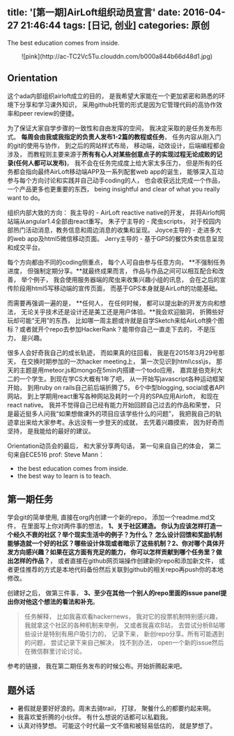 title: '[第一期]AirLoft组织动员宣言'
date: 2016-04-27 21:46:44
tags: [日记, 创业]
categories: 原创
---

The best education comes from inside. 

<!-- more -->

<div style='text-align:center' markdown='1'>![pink](http://ac-TC2Vc5Tu.clouddn.com/b000a844b66d48d1.jpg)</div>

## Orientation

这个ada内部组织airloft成立的目的， 是我希望大家能在一个更加紧密和熟悉的环境下分享和学习课外知识， 采用github托管的形式是因为它管理代码的高协作效率和peer review的便捷。

为了保证大家自学步骤的一致性和自由发挥的空间， 我决定采取的是任务发布形式。 **每周会由我或我指定的负责人发布1-2篇的教程或任务**， 任务内容从刚入门的git的使用与协作， 到之后的网站样式布局， 移动端，动效设计，后端编程都会涉及， 而教程则主要来源于**所有有心人对某些创意点子的实现过程无论成败的记录(任何人都可以发布)**。 我不会在任务完成度上给大家太多压力， 但是所有的任务都会指向最终AirLoft移动端APP及一系列配套web app的诞生， 能够深入互动参与每个方向讨论和实践并自己动手coding的人， 也会收获远比完成一个作品， 一个产品更多也更重要的东西， being insightful and clear of what you really want to do。

组织内部大致的方向：
我主导的 - AirLoft reactive native的开发， 并将Airloft网站端从angular1.4全部由react重写。
朱子宁主导的 - 爬虫scripts， 对于校园内部热门活动消息，教务信息和周边消息的收集和呈现。
Joyce主导的 - 走进多大的web app及html5微信移动页面。
Jerry主导的 - 基于GPS的餐饮外卖信息呈现和成交平台。

每个方向都由不同的coding侧重点， 每个人可自由参与任意方向， **不强制任务进度， 但强制定期分享。**就最终成果而言， 作品与作品之间可以相互配合和改善， 举个例子， 我会使用服务器端的爬虫来收集兴趣小组的讯息， 会在之后的宣传阶段用html5写移动端的宣传页面， 而基于GPS本身就是AirLoft的功能基础。

而需要再强调一遍的是， **任何人， 在任何时候， 都可以提出新的开发方向和想法， 无论关乎技术还是设计还是美工还是用户体验。**我会欢迎脑洞， 折腾些好玩却可能“无用”的东西， 比如哪一周主题或许就是自学Sketch来给AirLoft换个图标？或者就开个repo去参加HackerRank？能带你自己一直走下去的， 不是压力， 是兴趣。

很多人会好奇我自己的成长轨迹， 而如果真的往回看， 我是在2015年3月29号那天， 在交换时期参加的一次hacker meeting上， 第一次见识到html\css\js， 那天的主题是用meteor.js和mongo在5min内搭建一个todo应用， 嘉宾是伯克利大二的一个学生。到现在学CS大概有1年了吧， 从一开始写javascript各种运动框架开始， 到用ruby on rails自己前后端折腾了5， 6个中型blogging, social或者API网站， 到上学期用react重写各种网站及耗时一个月的SPA应用Airloft， 和现在react native。 我并不觉得自己已经有能力开始回顾自己过去的作品和荣誉， 只是最近挺多人问我“如果想做课外的项目应该学些什么的问题”， 我把我自己的轨迹拿出来给大家参考。永远没有一步登天的成就， 去凭着兴趣摸索， 因为好奇而坚持， 是我能给的最好的建议。

Orientation动员会的最后， 和大家分享两句话， 第一句来自自己的体会， 第二句来自ECE516 prof: Steve Mann：

- the best education comes from inside.
- the best way to learn is to teach.


## 第一期任务

学会git的简单使用, 直接在org内创建一个新的repo， 添加一个readme.md文件， 在里面写上你对两件事的想法， **1、关于社区建造。 你认为应该怎样打造一个经久不衰的社区？举个现实生活中的例子？为什么？ 怎么设计回馈和奖励机制能够造就一个好的社区？哪些设计体现或者暗示了这些机制？2、你对哪个具体开发方向感兴趣？如果在这方面有充足的能力， 你可以怎样贡献到哪个任务里？做出怎样的作品？**， 或者直接在github网页端操作创建新的repo和添加新文件， 或者更佳推荐的方式是本地代码备份然后关联到github的相关repo再push你的本地修改。

创建好之后， 做第三件事， **3、至少在其他一个别人的repo里面的issue panel提出你对他这个想法的看法和补充**。

> 任务解释， 比如我喜欢看hackernews， 我对它的投票机制特别感兴趣， 我就拿这个社区的各种机制来举例， 又或者我喜欢B站， 去尝试分析B站哪些设计是特别有用户吸引力的， 记录下来， 新创repo分享。所有可能遇到的问题， 尝试记录下来自己解决， 找不到办法， open一个新的issue然后在微信群里讨论讨论。

参考的链接， 我在第二期任务发布的时候公布。开始折腾起来吧。

## 题外话

- 暑假就是要好好浪的。周末去骑trail， 打球， 聚餐什么的都要约起来啊。
- 我喜欢爱折腾的小伙伴。 有什么想说的话都可以私戳我。
- 认真对待梦想。 可能这个时代最一文不值和被轻易低估的， 就是梦想了。
